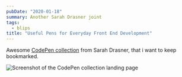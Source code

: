 ```yaml
---
pubDate: "2020-01-18"
summary: Another Sarah Drasner joint
tags:
  - blips
title: "Useful Pens for Everyday Front End Development"
---
```


Awesome [CodePen collection](https://codepen.io/collection/nMgKxJ) from Sarah Drasner, that i want to keep bookmarked.

![Screenshot of the CodePen collection landing page](/blips/useful-pens-for-everyday-front-end-development/screenshot.png)
